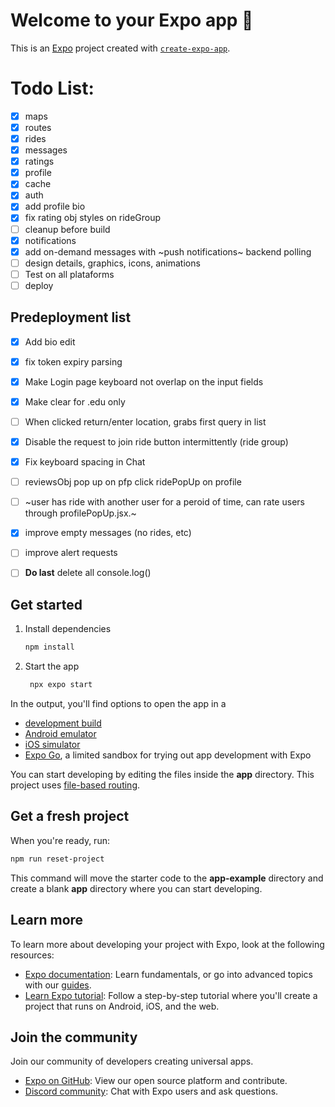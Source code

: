# Welcome to your Expo app 👋
This is an [Expo](https://expo.dev) project created with [`create-expo-app`](https://www.npmjs.com/package/create-expo-app).

# Todo List:

- [X] maps
- [X] routes
- [X] rides
- [X] messages
- [X] ratings
- [X] profile
- [X] cache
- [X] auth
- [X] add profile bio
- [x] fix rating obj styles on rideGroup
- [ ] cleanup before build
- [X] notifications
- [X] add on-demand messages with ~push notifications~ backend polling 
- [ ] design details, graphics, icons, animations
- [ ] Test on all plataforms
- [ ] deploy

## Predeployment list
- [X] Add bio edit
- [X] fix token expiry parsing
- [x] Make Login page keyboard not overlap on the input fields
- [x] Make clear for .edu only
- [ ] When clicked return/enter location, grabs first query in list
- [X] Disable the request to join ride button intermittently (ride group)
- [x] Fix keyboard spacing in Chat
- [ ] reviewsObj pop up on pfp click ridePopUp on profile
- [ ] ~user has ride with another user for a peroid of time, can rate users through profilePopUp.jsx.~
- [x] improve empty messages (no rides, etc)
- [ ] improve alert requests
- [ ] **Do last** delete all console.log()


## Get started

1. Install dependencies

   ```bash
   npm install
   ```

2. Start the app

   ```bash
    npx expo start
   ```

In the output, you'll find options to open the app in a

- [development build](https://docs.expo.dev/develop/development-builds/introduction/)
- [Android emulator](https://docs.expo.dev/workflow/android-studio-emulator/)
- [iOS simulator](https://docs.expo.dev/workflow/ios-simulator/)
- [Expo Go](https://expo.dev/go), a limited sandbox for trying out app development with Expo

You can start developing by editing the files inside the **app** directory. This project uses [file-based routing](https://docs.expo.dev/router/introduction).

## Get a fresh project

When you're ready, run:

```bash
npm run reset-project
```

This command will move the starter code to the **app-example** directory and create a blank **app** directory where you can start developing.

## Learn more

To learn more about developing your project with Expo, look at the following resources:

- [Expo documentation](https://docs.expo.dev/): Learn fundamentals, or go into advanced topics with our [guides](https://docs.expo.dev/guides).
- [Learn Expo tutorial](https://docs.expo.dev/tutorial/introduction/): Follow a step-by-step tutorial where you'll create a project that runs on Android, iOS, and the web.

## Join the community

Join our community of developers creating universal apps.

- [Expo on GitHub](https://github.com/expo/expo): View our open source platform and contribute.
- [Discord community](https://chat.expo.dev): Chat with Expo users and ask questions.
